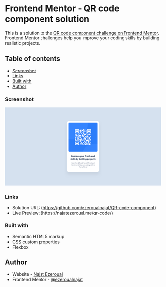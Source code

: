 # Frontend Mentor - QR code component solution

This is a solution to the [QR code component challenge on Frontend Mentor](https://www.frontendmentor.io/challenges/qr-code-component-iux_sIO_H). Frontend Mentor challenges help you improve your coding skills by building realistic projects. 

## Table of contents

- [Screenshot](#screenshot)
- [Links](#links)
- [Built with](#built-with)
- [Author](#author)

### Screenshot

![](./Screenshot.png)

### Links

- Solution URL: (https://github.com/ezeroualnajat/QR-code-component)
- Live Preview: (https://najatezeroual.me/qr-code/)

### Built with

- Semantic HTML5 markup
- CSS custom properties
- Flexbox

## Author

- Website - [Najat Ezeroual](https://najatezeroual.me)
- Frontend Mentor - [@ezeroualnajat](https://www.frontendmentor.io/profile/ezeroualnajat)
